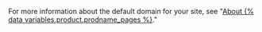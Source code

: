 For more information about the default domain for your site, see "[About {% data variables.product.prodname_pages %}](/articles/about-github-pages#types-of-github-pages-sites)."
